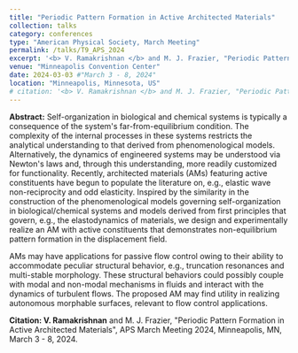 ```yaml
---
title: "Periodic Pattern Formation in Active Architected Materials"
collection: talks
category: conferences
type: "American Physical Society, March Meeting"
permalink: /talks/T9_APS_2024
excerpt: '<b> V. Ramakrishnan </b> and M. J. Frazier, "Periodic Pattern Formation in Active Architected Materials", APS March Meeting 2024.'
venue: "Minneapolis Convention Center"
date: 2024-03-03 #"March 3 - 8, 2024"
location: "Minneapolis, Minnesota, US"
# citation: '<b> V. Ramakrishnan </b> and M. J. Frazier, "Periodic Pattern Formation in Active Architected Materials", APS March Meeting 2024, Minneapolis, MN, March 3 - 8, 2024.'
---
```


**Abstract:** Self-organization in biological and chemical systems is typically a consequence of the system's far-from-equilibrium condition. The complexity of the internal processes in these systems restricts the analytical understanding to that derived from phenomenological models. Alternatively, the dynamics of engineered systems may be understood via Newton's laws and, through this understanding, more readily customized for functionality. Recently, architected materials (AMs) featuring active constituents have begun to populate the literature on, e.g., elastic wave non-reciprocity and odd elasticity. Inspired by the similarity in the construction of the phenomenological models governing self-organization in biological/chemical systems and models derived from first principles that govern, e.g., the elastodynamics of materials, we design and experimentally realize an AM with active constituents that demonstrates non-equilibrium pattern formation in the displacement field.

AMs may have applications for passive flow control owing to their ability to accommodate peculiar structural behavior, e.g., truncation resonances and multi-stable morphology. These structural behaviors could possibly couple with modal and non-modal mechanisms in fluids and interact with the dynamics of turbulent flows. The proposed AM may find utility in realizing autonomous morphable surfaces, relevant to flow control applications.

**Citation: V. Ramakrishnan** and M. J. Frazier, "Periodic Pattern Formation in Active Architected Materials", APS March Meeting 2024, Minneapolis, MN, March 3 - 8, 2024.